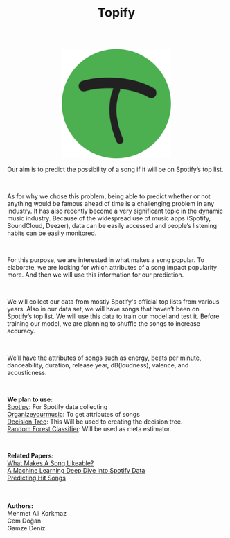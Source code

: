 <h1 align="center">Topify</h1><br><br>

<p align="center"><img src="logof.png" style="width:50%"/></p>
<p>Our aim is to predict the possibility of a song if it will be on Spotify’s top list.</p><br>

<p>As for why we chose this problem, being able to predict whether or not anything would be famous ahead of time is a challenging problem in any industry. It has also recently become a very significant topic in the dynamic music industry. Because of the widespread use of music apps (Spotify, SoundCloud, Deezer), data can be easily accessed and people’s listening habits can be easily monitored.</p><br>

<p>For this purpose, we are interested in what makes a song popular. To elaborate, we are looking for which attributes of a song impact popularity more. And then we will use this information for our prediction.</p><br>

<p>We will collect our data from mostly Spotify's official top lists from various years. Also in our data set, we will have songs that haven’t been on Spotify’s top list. We will use this data to train our model and test it. Before training our model, we are planning to shuffle the songs to increase accuracy.</p><br>

<p>We’ll have the attributes of songs such as energy, beats per minute, danceability, duration, release year, dB(loudness), valence, and acousticness.</p><br>
<p>
<b>We plan to use:</b><br>
<a href="https://github.com/plamere/spotipy">Spotipy</a>: For Spotify data collecting<br>
<a href="http://organizeyourmusic.playlistmachinery.com">Organizeyourmusic</a>: To get attributes of songs<br>
<a href="https://scikit-learn.org/stable/modules/tree">Decision Tree</a>: This Will be used to creating the decision tree.<br>
<a href="https://scikit-learn.org/stable/modules/generated/sklearn.ensemble.RandomForestClassifier">Random Forest Classifier</a>: Will be used as meta estimator.<br>
</p>
<br>
<p><b>Related Papers:</b><br>
<a href="https://towardsdatascience.com/what-makes-a-song-likeable-dbfdb7abe404">What Makes A Song Likeable?</a><br>
<a href="https://opendatascience.com/a-machine-learning-deep-dive-into-my-spotify-data/">A Machine Learning Deep Dive into Spotify Data</a><br>
<a href="https://kth.diva-portal.org/smash/get/diva2:1214146/FULLTEXT01.pdf">Predicting Hit Songs</a><br>
</p>
<br><br>
<b>Authors:</b><br>
Mehmet Ali Korkmaz<br>
Cem Doğan<br>
Gamze Deniz<br>

